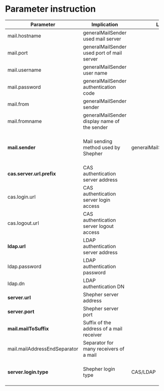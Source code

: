 # Parameter instruction

Parameter | Implication | Limited optional | Remark
---|---|---|---
mail.hostname | generalMailSender used mail server |
mail.port | generalMailSender used port of mail server |
mail.username | generalMailSender user name |
mail.password | generalMailSender authentication code |
mail.from | generalMailSender sender |
mail.fromname | generalMailSender display name of the sender |
**mail.sender** | Mail sending method used by Shepher | generalMailSender/customMailSender | customMailSender is self-defined mail type, reference CustomMailSender
**cas.server.url.prefix** | CAS authentication server address |
cas.login.url | CAS authentication server login access |
cas.logout.url | CAS authentication server logout access |
**ldap.url** | LDAP authentication server address |
ldap.password | LDAP authentication password |
ldap.dn | LDAP authentication DN |
**server.url** | Shepher server address |
**server.port** | Shepher server port |
**mail.mailToSuffix** | Suffix of the address of a mail receiver |
mail.mailAddressEndSeparator | Separator for many receivers of a mail |
**server.login.type** | Shepher login type | CAS/LDAP | Only CAS and LDAP are supported at present